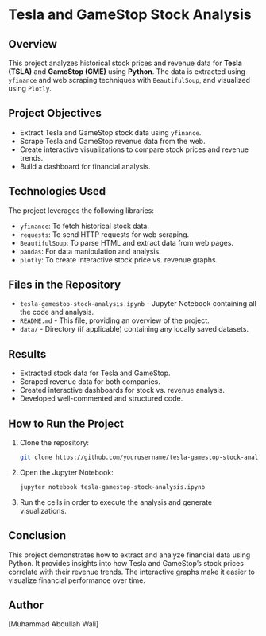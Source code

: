 # Tesla and GameStop Stock Analysis

## Overview
This project analyzes historical stock prices and revenue data for **Tesla (TSLA)** and **GameStop (GME)** using **Python**. The data is extracted using `yfinance` and web scraping techniques with `BeautifulSoup`, and visualized using `Plotly`.

## Project Objectives
- Extract Tesla and GameStop stock data using `yfinance`.
- Scrape Tesla and GameStop revenue data from the web.
- Create interactive visualizations to compare stock prices and revenue trends.
- Build a dashboard for financial analysis.

## Technologies Used
The project leverages the following libraries:

- `yfinance`: To fetch historical stock data.
- `requests`: To send HTTP requests for web scraping.
- `BeautifulSoup`: To parse HTML and extract data from web pages.
- `pandas`: For data manipulation and analysis.
- `plotly`: To create interactive stock price vs. revenue graphs.

## Files in the Repository
- `tesla-gamestop-stock-analysis.ipynb` - Jupyter Notebook containing all the code and analysis.
- `README.md` - This file, providing an overview of the project.
- `data/` - Directory (if applicable) containing any locally saved datasets.

## Results
- Extracted stock data for Tesla and GameStop.
- Scraped revenue data for both companies.
- Created interactive dashboards for stock vs. revenue analysis.
- Developed well-commented and structured code.

## How to Run the Project
1. Clone the repository:
   ```bash
   git clone https://github.com/yourusername/tesla-gamestop-stock-analysis.git
   ```

2. Open the Jupyter Notebook:
   ```bash
   jupyter notebook tesla-gamestop-stock-analysis.ipynb
   ```
3. Run the cells in order to execute the analysis and generate visualizations.

## Conclusion
This project demonstrates how to extract and analyze financial data using Python. It provides insights into how Tesla and GameStop’s stock prices correlate with their revenue trends. The interactive graphs make it easier to visualize financial performance over time.

## Author
[Muhammad Abdullah Wali]  


